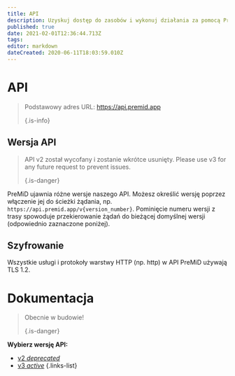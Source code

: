 ```yaml
---
title: API
description: Uzyskuj dostęp do zasobów i wykonuj działania za pomocą PreMiD API
published: true
date: 2021-02-01T12:36:44.713Z
tags:
editor: markdown
dateCreated: 2020-06-11T18:03:59.010Z
---
```


# API

> Podstawowy adres URL: https://api.premid.app 
> 
> {.is-info}

## Wersja API
> API v2 został wycofany i zostanie wkrótce usunięty. Please use v3 for any future request to prevent issues. 
> 
> {.is-danger}

PreMiD ujawnia różne wersje naszego API. Możesz określić wersję poprzez włączenie jej do ścieżki żądania, np. `https://api.premid.app/v{version_number}`. Pominięcie numeru wersji z trasy spowoduje przekierowanie żądań do bieżącej domyślnej wersji (odpowiednio zaznaczone poniżej).

## Szyfrowanie

Wszystkie usługi i protokoły warstwy HTTP (np. http) w API PreMiD używają TLS 1.2.

# Dokumentacja
> Obecnie w budowie! 
> 
> {.is-danger}

**Wybierz wersję API:**
- [v2 *deprecated*](/dev/api/v2)
- [v3 *active*](/dev/api/v3)
{.links-list}